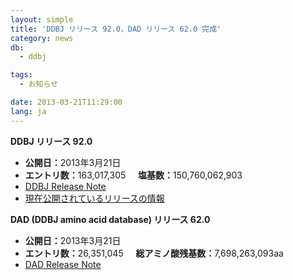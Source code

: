 ```yaml
---
layout: simple
title: 'DDBJ リリース 92.0，DAD リリース 62.0 完成'
category: news
db:
  - ddbj

tags:
  - お知らせ

date: 2013-03-21T11:29:00
lang: ja
---
```


<html>

<p><b>DDBJ リリース 92.0</b></p>

<ul>
    <li><b>公開日：</b>2013年3月21日</li>
    <li><b>エントリ数：</b>163,017,305     <b>塩基数：</b>150,760,062,903</li>
    <li><a href="ftp://ftp.ddbj.nig.ac.jp/ddbj_database/release_note_archive/ddbj/ddbjrel.92.txt">DDBJ Release Note</a></li>
    <li><a href="/latest-releases.html">現在公開されているリリースの情報</a></li>
</ul>

<p><b>DAD (DDBJ amino acid database) リリース 62.0</b></p>

<ul>
    <li><b>公開日：</b>2013年3月21日</li>
    <li><b>エントリ数：</b>26,351,045     <b>総アミノ酸残基数：</b>7,698,263,093aa</li>
    <li><a href="ftp://ftp.ddbj.nig.ac.jp/ddbj_database/release_note_archive/dad/dadrel.62.txt">DAD Release Note</a></li>
</ul>
</html>
